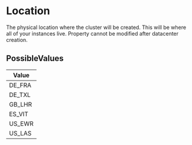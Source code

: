 # Location

The physical location where the cluster will be created. This will be where all of your instances live. Property cannot be modified after datacenter creation. 

## PossibleValues
|Value |
|------------ |
|DE_FRA |
|DE_TXL |
|GB_LHR |
|ES_VIT |
|US_EWR |
|US_LAS |




